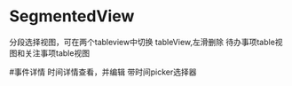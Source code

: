 # SegmentedView
分段选择视图，可在两个tableview中切换
tableView,左滑删除
待办事项table视图和关注事项table视图

#事件详情
时间详情查看，并编辑
带时间picker选择器
